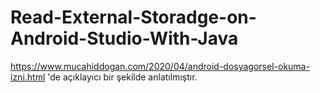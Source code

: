 # Read-External-Storadge-on-Android-Studio-With-Java
https://www.mucahiddogan.com/2020/04/android-dosyagorsel-okuma-izni.html 'de açıklayıcı bir şekilde anlatılmıştır.

